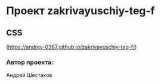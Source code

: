 # Проект zakrivayuschiy-teg-f
## CSS 
(https://andrey-0367.github.io/zakrivayuschiy-teg-f/)
### Автор проекта:
Андрей Шестаков

